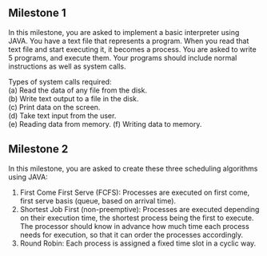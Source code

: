 ## Milestone 1
In this milestone, you are asked to implement a basic interpreter using JAVA. You have a text file that represents a program. When you read that text file and start executing it, it becomes a process. You are asked to write 5 programs, and execute them. Your programs should include normal instructions as well as system calls.

 Types of system calls required: <br>
(a) Read the data of any file from the disk. <br>
(b) Write text output to a file in the disk. <br>
(c) Print data on the screen. <br>
(d) Take text input from the user. <br>
(e) Reading data from memory. (f) Writing data to memory. <br>


## Milestone 2

In this milestone, you are asked to create these three scheduling algorithms using JAVA:<br>
1. First Come First Serve (FCFS): Processes are executed on first come, first serve basis (queue, based on arrival time).<br>
2. Shortest Job First (non-preemptive): Processes are executed depending on their execution time, the shortest process being the first to execute. The processor should know in advance how much time each process needs for execution, so that it can order the processes accordingly.<br>
3. Round Robin: Each process is assigned a fixed time slot in a cyclic way.<br>

